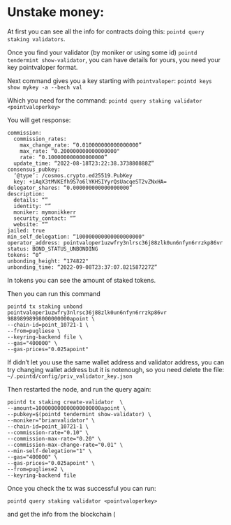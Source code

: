 # Unstake money:
At first you can see all the info for contracts doing this:
```pointd query staking validators```.

Once you find your validator (by moniker or using some id)
```pointd tendermint show-validator```, you can have details for yours, 
you need your key pointvaloper format.

Next command gives you a key starting with `pointvaloper`:
```pointd keys show mykey -a --bech val```

Which you need for the command:
```pointd query staking validator <pointvaloperkey>```

You will get response:
```
commission:
  commission_rates:
    max_change_rate: “0.010000000000000000”
    max_rate: “0.200000000000000000"
    rate: “0.100000000000000000”
  update_time: “2022-08-18T23:22:38.373880888Z”
consensus_pubkey:
  ‘@type’: /cosmos.crypto.ed25519.PubKey
  key: +iAqX3tMVKEfh9S7o6lYKHSIYyrQsUacqeST2vZNxHA=
delegator_shares: “0.000000000000000000”
description:
  details: “”
  identity: “”
  moniker: mymonikkerr
  security_contact: “”
  website: “”
jailed: true
min_self_delegation: “100000000000000000000"
operator_address: pointvaloper1uzwfry3nlrsc36j88zlk0un6nfyn6rrzkp86vr
status: BOND_STATUS_UNBONDING
tokens: “0”
unbonding_height: “174822"
unbonding_time: “2022-09-08T23:37:07.821587227Z”
```
In tokens you can see the amount of staked tokens.

Then you can run this command
```
pointd tx staking unbond pointvaloper1uzwfry3nlrsc36j88zlk0un6nfyn6rrzkp86vr 98898998998000000000apoint \
--chain-id=point_10721-1 \
--from=pugliese \
--keyring-backend file \
--gas="400000" \
--gas-prices="0.025apoint"
```

If didn’t let you use the same wallet address and validator address, 
you can try changing wallet address but it is notenough, so you need
delete the file: ```~/.pointd/config/priv_validator_key.json```

Then restarted the node, and run the query again:
```
pointd tx staking create-validator  \
--amount=100000000000000000000apoint \
--pubkey=$(pointd tendermint show-validator) \
--moniker="brianvalidator" \
--chain-id=point_10721-1 \
--commission-rate="0.10" \
--commission-max-rate="0.20" \
--commission-max-change-rate="0.01" \
--min-self-delegation="1" \
--gas="400000" \
--gas-prices="0.025apoint" \
--from=pugliese2 \
--keyring-backend file  
```

Once you check the tx was successful you can run:
```
pointd query staking validator <pointvaloperkey>
```
and get the info from the blockchain (